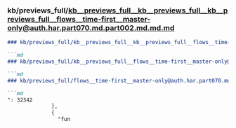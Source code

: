 ### kb/previews_full/kb__previews_full__kb__previews_full__kb__previews_full__flows__time-first__master-only@auth.har.part070.md.part002.md.md.md

```md
### kb/previews_full/kb__previews_full__kb__previews_full__flows__time-first__master-only@auth.har.part070.md.part002.md.md

```md
### kb/previews_full/kb__previews_full__flows__time-first__master-only@auth.har.part070.md.part002.md

```md
### kb/previews_full/flows__time-first__master-only@auth.har.part070.md (part 002)

```md
": 32342
              },
              {
                "fun
```

```

```

```

```
